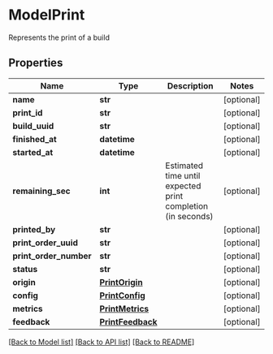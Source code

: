 # ModelPrint

Represents the print of a build
## Properties
Name | Type | Description | Notes
------------ | ------------- | ------------- | -------------
**name** | **str** |  | [optional] 
**print_id** | **str** |  | [optional] 
**build_uuid** | **str** |  | [optional] 
**finished_at** | **datetime** |  | [optional] 
**started_at** | **datetime** |  | [optional] 
**remaining_sec** | **int** | Estimated time until expected print completion (in seconds) | [optional] 
**printed_by** | **str** |  | [optional] 
**print_order_uuid** | **str** |  | [optional] 
**print_order_number** | **str** |  | [optional] 
**status** | **str** |  | [optional] 
**origin** | [**PrintOrigin**](PrintOrigin.md) |  | [optional] 
**config** | [**PrintConfig**](PrintConfig.md) |  | [optional] 
**metrics** | [**PrintMetrics**](PrintMetrics.md) |  | [optional] 
**feedback** | [**PrintFeedback**](PrintFeedback.md) |  | [optional] 

[[Back to Model list]](../README.md#documentation-for-models) [[Back to API list]](../README.md#documentation-for-api-endpoints) [[Back to README]](../README.md)


